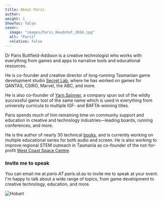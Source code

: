 ```yaml
---
title: About Paris
author: 
weight: 1
ShowToc: false
cover:
  image: "images/Paris_Headshot_2024.jpg"
  alt: "Paris"
  relative: false
---
```


Dr Paris Buttfield-Addison is a creative technologist who works with everything from games and apps to narrative tools and educational resources. 

He is co-founder and creative director of long-running Tasmanian game development studio [Secret Lab](https://secretlab.games), where he has worked on games for QANTAS, CSIRO, Marvel, the ABC, and more. 

He is also co-founder of [Yarn Spinner](https://yarnspinner.dev), a company spun out of the wildly successful game tool of the same name which is used in everything from university curricula to multiple IGF- and BAFTA-winning titles. 

Paris spends much of him remaining time on community support and education in creative and technology industries—leading boards, running conferences, and more. 

He is the author of nearly 30 technical [books](/books-and-events/books), and is currently working on multiple educational series for both audio and screen. He is also working to improve regional STEM outreach in Tasmania as co-founder of the not-for-profit [West Coast Space Centre](https://westcoastspacecentre.com). 

### Invite me to speak

You can email me at _paris AT paris.id.au_ to invite me to speak at your event. I'm happy to talk about a wide range of topics, from game development to creative technology, education, and more.

![Hobart](images/hobart.jpeg)

